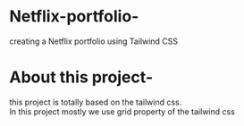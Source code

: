 # Netflix-portfolio-
creating a Netflix  portfolio using  Tailwind CSS
# About this project-
 this project is totally based on the tailwind css.
 <br>
 In this project mostly we use grid property of the tailwind css
